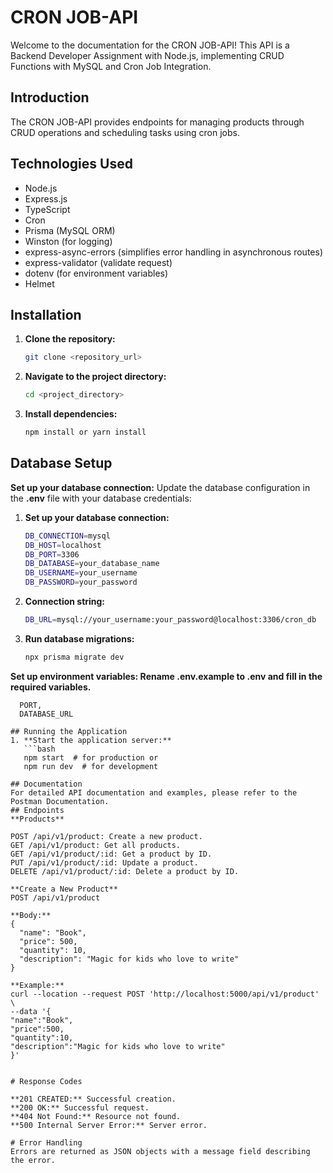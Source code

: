 # CRON JOB-API

Welcome to the documentation for the CRON JOB-API! This API is a Backend Developer Assignment with Node.js, implementing CRUD Functions with MySQL and Cron Job Integration.

## Introduction

The CRON JOB-API provides endpoints for managing products through CRUD operations and scheduling tasks using cron jobs.

## Technologies Used

- Node.js
- Express.js
- TypeScript
- Cron
- Prisma (MySQL ORM)
- Winston (for logging)
- express-async-errors (simplifies error handling in asynchronous routes)
- express-validator (validate request)
- dotenv (for environment variables)
- Helmet

## Installation

1. **Clone the repository:**  
   ```bash
   git clone <repository_url>
2. **Navigate to the project directory:**  
   ```bash
   cd <project_directory>

2. **Install dependencies:**  
   ```bash
   npm install or yarn install


## Database Setup

**Set up your database connection:**
Update the database configuration in the **.env** file with your database credentials:

1. **Set up your database connection:**
   ```bash
   DB_CONNECTION=mysql
   DB_HOST=localhost
   DB_PORT=3306
   DB_DATABASE=your_database_name
   DB_USERNAME=your_username
   DB_PASSWORD=your_password

2. **Connection string:**
   ```bash
   DB_URL=mysql://your_username:your_password@localhost:3306/cron_db


3. **Run database migrations:**
   ```bash
   npx prisma migrate dev


**Set up environment variables: Rename .env.example to .env and fill in the required variables.**
```plaintext
  PORT,
  DATABASE_URL

## Running the Application
1. **Start the application server:**
   ```bash
   npm start  # for production or
   npm run dev  # for development

## Documentation
For detailed API documentation and examples, please refer to the Postman Documentation.
## Endpoints
**Products**

POST /api/v1/product: Create a new product.
GET /api/v1/product: Get all products.
GET /api/v1/product/:id: Get a product by ID.
PUT /api/v1/product/:id: Update a product.
DELETE /api/v1/product/:id: Delete a product by ID.

**Create a New Product**
POST /api/v1/product

**Body:**
{
  "name": "Book",
  "price": 500,
  "quantity": 10,
  "description": "Magic for kids who love to write"
}

**Example:**
curl --location --request POST 'http://localhost:5000/api/v1/product' \
--data '{
"name":"Book",
"price":500,
"quantity":10,
"description":"Magic for kids who love to write"
}'


# Response Codes

**201 CREATED:** Successful creation.
**200 OK:** Successful request.
**404 Not Found:** Resource not found.
**500 Internal Server Error:** Server error.

# Error Handling
Errors are returned as JSON objects with a message field describing the error.
